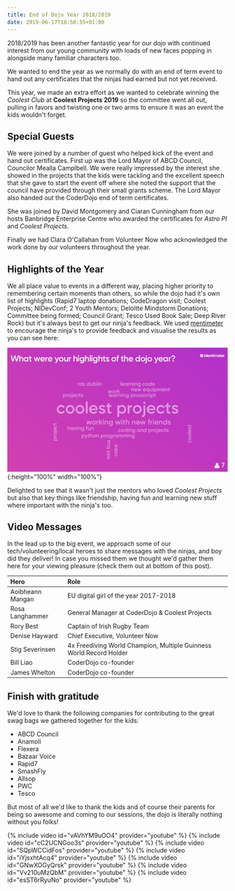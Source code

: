 ```yaml
---
title: End of Dojo Year 2018/2019
date: 2019-06-17T18:58:55+01:00
---
```

2018/2019 has been another fantastic year for our dojo with continued interest from our young community with loads of new faces popping in alongside many familiar characters too. 

We wanted to end the year as we normally do with an end of term event to hand out any certificates that the ninjas had earned but not yet received. 

This year, we made an extra effort as we wanted to celebrate winning the _Coolest Club_ at **Coolest Projects 2019** so the committee went all out, pulling in favors and twisting one or two arms to ensure it was an event the kids wouldn't forget.

## Special Guests

We were joined by a number of guest who helped kick of the event and hand out certificates. First up was the Lord Mayor of ABCD Council, Councilor Mealla Camplbell. We were really impressed by the interest she showed in the projects that the kids were tackling and the excellent speech that she gave to start the event off where she noted the support that the council have provided through their small grants scheme. The Lord Mayor also handed out the CoderDojo end of term certificates.

She was joined by David Montgomery and Ciaran Cunningham from our hosts Banbridge Enterprise Centre who awarded the certificates for _Astro PI_ and _Coolest Projects_.

Finally we had Clara O'Callahan from Volunteer Now who acknowledged the work done by our volunteers throughout the year.

## Highlights of the Year

We all place value to events in a different way, placing higher priority to remembering certain moments than others, so while the dojo had it's own list of highlights (Rapid7 laptop donations; CodeDragon visit; Coolest Projects; NIDevConf; 2 Youth Mentors; Deloitte Mindstorm Donations; Committee being formed; Council Grant; Tesco Used Book Sale; Deep River Rock) but it's always best to get our ninja's feedback. We used [mentimeter](mentimeter.com) to encourage the ninja's to provide feedback and visualise the results as you can see here:

![Ninja's Highlights](/assets/images/ninja-dojo-highlights-cloud-2019.jpg){:height="100%" width="100%"}

Delighted to see that it wasn't just the mentors who loved _Coolest Projects_ but also that key things like friendship, having fun and learning new stuff where important with the ninja's too.

## Video Messages

In the lead up to the big event, we approach some of our tech/volunteering/local heroes to share messages with the ninjas, and boy did they deliver! In case you missed them we thought we'd gather them here for your viewing pleasure (check them out at bottom of this post).

| Hero             | Role          | 
|:---------------- |:--------------|
| Aoibheann Mangan | EU digital girl of the year 2017-2018 |  |
| Rosa Langhammer     | General Manager at CoderDojo & Coolest Projects | 
| Rory Best    | Captain of Irish Rugby Team   | 
| Denise Hayward    | Chief Executive, Volunteer Now | 
| Stig Severinsen    | 4x Freediving World Champion, Multiple Guinness World Record Holder | 
| Bill Liao    | CoderDojo co-founder | 
| James Whelton    | CoderDojo co-founder | 

## Finish with gratitude

We'd love to thank the following companies for contributing to the great swag bags we gathered together for the kids:

* ABCD Council
* Anamoli
* Flexera
* Bazaar Voice
* Rapid7
* SmashFly
* Allsop
* PWC
* Tesco

But most of all we'd like to thank the kids and of course their parents for being so awesome and coming to our sessions, the dojo is literally nothing without you folks!

{% include video id="vAVhYM9uOO4" provider="youtube" %}
{% include video id="cC2UCNGoo3s" provider="youtube" %}
{% include video id="SQpWCCidFos" provider="youtube" %}
{% include video id="iYjsxhtAcq4" provider="youtube" %}
{% include video id="GNwXOGyQrsk" provider="youtube" %}
{% include video id="Vv210uMzQbM" provider="youtube" %}
{% include video id="esST6rRyuNo" provider="youtube" %}